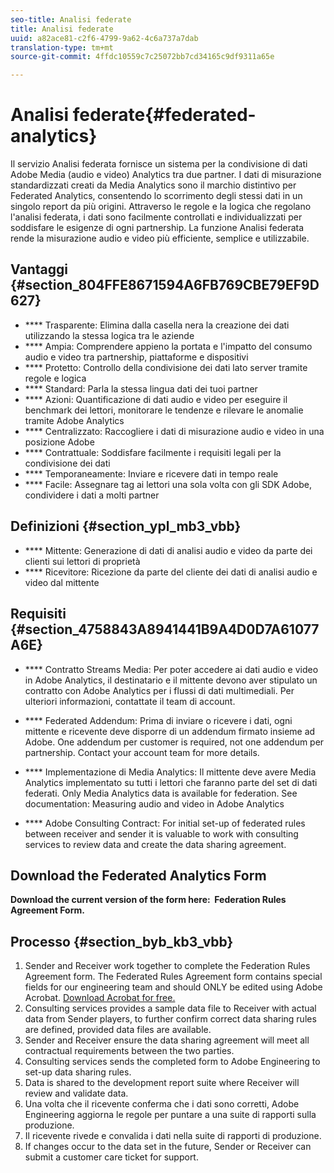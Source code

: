 ```yaml
---
seo-title: Analisi federate
title: Analisi federate
uuid: a82ace81-c2f6-4799-9a62-4c6a737a7dab
translation-type: tm+mt
source-git-commit: 4ffdc10559c7c25072bb7cd34165c9df9311a65e

---
```



# Analisi federate{#federated-analytics}

Il servizio Analisi federata fornisce un sistema per la condivisione di dati Adobe Media (audio e video) Analytics tra due partner. I dati di misurazione standardizzati creati da Media Analytics sono il marchio distintivo per Federated Analytics, consentendo lo scorrimento degli stessi dati in un singolo report da più origini. Attraverso le regole e la logica che regolano l'analisi federata, i dati sono facilmente controllati e individualizzati per soddisfare le esigenze di ogni partnership. La funzione Analisi federata rende la misurazione audio e video più efficiente, semplice e utilizzabile.

## Vantaggi {#section_804FFE8671594A6FB769CBE79EF9D627}

* **** Trasparente: Elimina dalla casella nera la creazione dei dati utilizzando la stessa logica tra le aziende
* **** Ampia: Comprendere appieno la portata e l'impatto del consumo audio e video tra partnership, piattaforme e dispositivi
* **** Protetto: Controllo della condivisione dei dati lato server tramite regole e logica
* **** Standard: Parla la stessa lingua dati dei tuoi partner
* **** Azioni: Quantificazione di dati audio e video per eseguire il benchmark dei lettori, monitorare le tendenze e rilevare le anomalie tramite Adobe Analytics
* **** Centralizzato: Raccogliere i dati di misurazione audio e video in una posizione Adobe
* **** Contrattuale: Soddisfare facilmente i requisiti legali per la condivisione dei dati
* **** Temporaneamente: Inviare e ricevere dati in tempo reale
* **** Facile: Assegnare tag ai lettori una sola volta con gli SDK Adobe, condividere i dati a molti partner

## Definizioni {#section_ypl_mb3_vbb}

* **** Mittente: Generazione di dati di analisi audio e video da parte dei clienti sui lettori di proprietà
* **** Ricevitore: Ricezione da parte del cliente dei dati di analisi audio e video dal mittente

## Requisiti {#section_4758843A8941441B9A4D0D7A61077A6E}

* **** Contratto Streams Media: Per poter accedere ai dati audio e video in Adobe Analytics, il destinatario e il mittente devono aver stipulato un contratto con Adobe Analytics per i flussi di dati multimediali. Per ulteriori informazioni, contattate il team di account.
* **** Federated Addendum: Prima di inviare o ricevere i dati, ogni mittente e ricevente deve disporre di un addendum firmato insieme ad Adobe. One addendum per customer is required, not one addendum per partnership. Contact your account team for more details.
* **** Implementazione di Media Analytics: Il mittente deve avere Media Analytics implementato su tutti i lettori che faranno parte del set di dati federati. Only Media Analytics data is available for federation. See documentation: Measuring audio and video in Adobe Analytics[](/help/media-overview.md)

* **** Adobe Consulting Contract: For initial set-up of federated rules between receiver and sender it is valuable to work with consulting services to review data and create the data sharing agreement.

## Download the Federated Analytics Form

**Download the current version of the form here:  Federation Rules Agreement Form.**[](/assets/federated_analytics_form.pdf)

## Processo {#section_byb_kb3_vbb}

1. Sender and Receiver work together to complete the Federation Rules Agreement form. The Federated Rules Agreement form contains special fields for our engineering team and should ONLY be edited using Adobe Acrobat. [Download Acrobat for free.](https://get.adobe.com/reader/)
1. Consulting services provides a sample data file to Receiver with actual data from Sender players, to further confirm correct data sharing rules are defined, provided data files are available.
1. Sender and Receiver ensure the data sharing agreement will meet all contractual requirements between the two parties.
1. Consulting services sends the completed form to Adobe Engineering to set-up data sharing rules.
1. Data is shared to the development report suite where Receiver will review and validate data.
1. Una volta che il ricevente conferma che i dati sono corretti, Adobe Engineering aggiorna le regole per puntare a una suite di rapporti sulla produzione.
1. Il ricevente rivede e convalida i dati nella suite di rapporti di produzione.
1. If changes occur to the data set in the future, Sender or Receiver can submit a customer care ticket for support.


